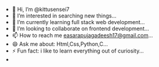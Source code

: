 - 👋 Hi, I’m @kittusensei7
- 👀 I’m interested in searching new things...
- 🌱 I’m currently learning full stack web development...
- 💞️ I’m looking to collaborate on frontend development...
- 📫 How to reach me easarapujagadeesh17@gmail.com...
- 😄 Ask me about: Html,Css,Python,C...
- ⚡ Fun fact: i like to learn everything out of curiosity...
- 

<!---
kittusensei7/kittusensei7 is a ✨ special ✨ repository because its `README.md` (this file) appears on your GitHub profile.
You can click the Preview link to take a look at your changes.
--->
